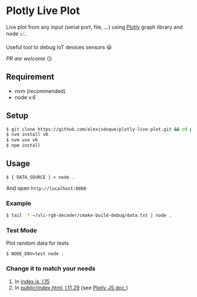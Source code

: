 Plotly Live Plot
========================

Live plot from any input (serial port, file, ...) using [Plotly](https://plot.ly) graph library and node :chart_with_upwards_trend:.

Useful tool to debug IoT devices sensors  :smiley:

*PR are welcome* :smirk:

## Requirement

- nvm (recommended)
- node v.6

## Setup
```sh
$ git clone https://github.com/alexisduque/plotly-live-plot.git && cd plotly-live-plot
$ nvm install v6
$ nvm use v6
$ npm install
```

## Usage

``$ { DATA_SOURCE } > node .``

And open `http://localhost:8080`

### Example

```sh
$ tail -f ~/vlc-rgb-decoder/cmake-build-debug/data.txt | node .
```

### Test Mode

Plot random data for tests

``$ NODE_ENV=test node .``

### Change it to match your needs

1. In [index.js, l.15](https://github.com/alexisduque/plotly-live-plot/blob/master/index.js#L15)
1. In [public/index.html, l.11,29](https://github.com/alexisduque/plotly-live-plot/blob/master/public/index.html#L29) (see [Plotly JS doc.](https://plot.ly/javascript/line-charts/))
